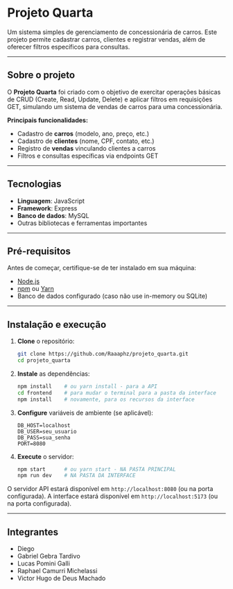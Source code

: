 # Projeto Quarta

Um sistema simples de gerenciamento de concessionária de carros. Este projeto permite cadastrar carros, clientes e registrar vendas, além de oferecer filtros específicos para consultas.

---

## Sobre o projeto

O **Projeto Quarta** foi criado com o objetivo de exercitar operações básicas de CRUD (Create, Read, Update, Delete) e aplicar filtros em requisições GET, simulando um sistema de vendas de carros para uma concessionária.

**Principais funcionalidades:**

- Cadastro de **carros** (modelo, ano, preço, etc.)
- Cadastro de **clientes** (nome, CPF, contato, etc.)
- Registro de **vendas** vinculando clientes a carros
- Filtros e consultas específicas via endpoints GET

---

## Tecnologias

- **Linguagem**: JavaScript
- **Framework**: Express
- **Banco de dados**: MySQL
- Outras bibliotecas e ferramentas importantes

---

## Pré-requisitos

Antes de começar, certifique-se de ter instalado em sua máquina:

- [Node.js](https://nodejs.org/)
- [npm](https://www.npmjs.com/) ou [Yarn](https://yarnpkg.com/)
- Banco de dados configurado (caso não use in-memory ou SQLite)

---

## Instalação e execução

1. **Clone** o repositório:

   ```bash
   git clone https://github.com/Raaaphz/projeto_quarta.git
   cd projeto_quarta
   ```

2. **Instale** as dependências:

   ```bash
   npm install    # ou yarn install - para a API
   cd frontend    # para mudar o terminal para a pasta da interface
   npm install    # novamente, para os recursos da interface
   ```

3. **Configure** variáveis de ambiente (se aplicável):

   ```env
   DB_HOST=localhost
   DB_USER=seu_usuario
   DB_PASS=sua_senha
   PORT=8080
   ```

4. **Execute** o servidor:

   ```bash
   npm start      # ou yarn start - NA PASTA PRINCIPAL
   npm run dev    # NA PASTA DA INTERFACE
   ```

O servidor API estará disponível em `http://localhost:8080` (ou na porta configurada).
A interface estará disponível em `http://localhost:5173` (ou na porta configurada).

---

## Integrantes

- Diego
- Gabriel Gebra Tardivo
- Lucas Pomini Galli
- Raphael Camurri Michelassi
- Victor Hugo de Deus Machado

